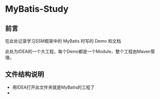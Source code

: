 # MyBatis-Study

## 前言

在此处记录学习SSM框架中的 MyBatis 时写的 Demo 和文档

此处为IDEA的一个大工程，每个Demo都是一个Module，整个工程由Maven管理。

## 文件结构说明

- 用IDEA打开此文件夹就是MyBatis的工程了
- 